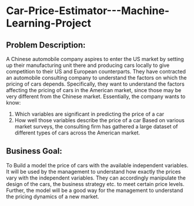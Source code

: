 # Car-Price-Estimator---Machine-Learning-Project

## Problem Description:
A Chinese automobile company aspires to enter the US market by setting up their manufacturing unit there and producing cars locally to give competition to their US and European counterparts. They have contracted an automobile consulting company to understand the factors on which the pricing of cars depends. Specifically, they want to understand the factors affecting the pricing of cars in the American market, since those may be very different from the Chinese market. Essentially, the company wants to know:

1. Which variables are significant in predicting the price of a car
2. How well those variables describe the price of a car
Based on various market surveys, the consulting firm has gathered a large dataset of different types of cars across the American market.

## Business Goal:
To Build a model the price of cars with the available independent variables. It will be used by the management to understand how exactly the prices vary with the independent variables. They can accordingly manipulate the design of the cars, the business strategy etc. to meet certain price levels. Further, the model will be a good way for the management to understand the pricing dynamics of a new market.
